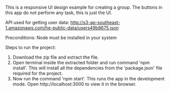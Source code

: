 This is a responsive UI design example for creating a group.
The buttons in this app do not perform any task, this is just the UI.

API used for getting user data:
http://s3-ap-southeast-1.amazonaws.com/he-public-data/users49b8675.json

Preconditions:
Node must be installed in your system

Steps to run the project:

1. Download the zip file and extract the file.
2. Open terminal inside the extracted folder and run command 'npm install'.
   This will install all the dependencies from the 'package.json' file required for the project.
3. Now run the command 'npm start'.
   This runs the app in the development mode.
   Open http://localhost:3000 to view it in the browser.
